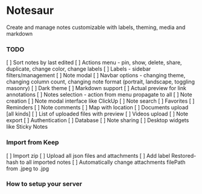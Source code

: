 # Notesaur

Create and manage notes customizable with labels, theming, media and markdown

### TODO

[ ] Sort notes by last edited
[ ] Actions menu - pin, show, delete, share, duplicate, change color, change labels
[ ] Labels - sidebar filters/management
[ ] Note modal
[ ] Navbar options - changing theme, changing column count, changing note format (portrait, landscape, toggling masonry)
[ ] Dark theme
[ ] Markdown support
[ ] Actual preview for link annotations
[ ] Notes selection - action from menu propagate to all
[ ] Note creation
[ ] Note modal interface like ClickUp
[ ] Note search
[ ] Favorites
[ ] Reminders
[ ] Note comments
[ ] Map with location
[ ] Documents upload [all kinds]
[ ] List of uploaded files with preview
[ ] Videos upload
[ ] Note export
[ ] Authentication
[ ] Database
[ ] Note sharing
[ ] Desktop widgets like Sticky Notes

### Import from Keep

[ ] Import zip
[ ] Upload all json files and attachments
[ ] Add label Restored-hash to all imported notes
[ ] Automatically change attachments filePath from .jpeg to .jpg

### How to setup your server
